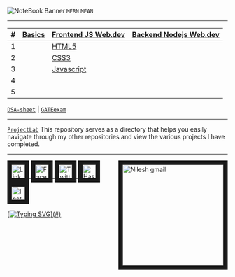 <a href="https://github.com/VebGlitch/NoteBook" target="_blank" > <img align="left"  src="https://user-images.githubusercontent.com/109365075/232681066-b0a05bdb-be5e-48c4-b988-1532e82cbde0.png"  alt="NoteBook Banner" />  </a> 
`MERN` `MEAN`

---

| # | [Basics](https://github.com/VebGlitch/NoteBook/tree/main/0.%20Basics)  	| [Frontend JS Web.dev](https://github.com/VebGlitch/NoteBook/tree/main/1.%20Frontend%20JS%20Web.dev)  	| [Backend Nodejs Web.dev](https://github.com/VebGlitch/NoteBook/tree/main/2.%20Backend%20Nodejs%20Web.dev)  	|
|--- |---	|---	|---	|
| 1 |   	| [HTML5](https://github.com/VebGlitch/NoteBook/tree/main/1.%20Frontend%20JS%20Web.dev/1.%20HTML5)  	|   	|  
| 2 |   	| [CSS3](https://github.com/VebGlitch/NoteBook/tree/main/1.%20Frontend%20JS%20Web.dev/2.%20CSS3)  	|   	|
| 3 |   	| [Javascript ](https://github.com/VebGlitch/NoteBook/tree/main/1.%20Frontend%20JS%20Web.dev/3.%20Javascript)  	|   	| 
| 4 |   	|   	|   	|
| 5 |   	|   	|   	|


[`DSA-sheet`](https://github.com/VebGlitch/NoteBook/tree/main/DSA-sheet) | [`GATEexam`](https://github.com/VebGlitch/NoteBook/tree/main/GATEexam)

---

[`ProjectLab`](https://github.com/VebGlitch/ProjectLab) This repository serves as a directory that helps you easily navigate through my other repositories and view the various projects I have completed.

---
<!-- Connect with me  -->
<a href="#" target="_blank"> <img align="right" src="https://user-images.githubusercontent.com/83578068/190886850-029b2ce4-7b0d-47dd-8781-7092bee9b79e.png" alt="Nilesh gmail" width="230" border="10"/> </a>

<a href="https://www.linkedin.com/company/82633341" target="_blank"> <img src="https://user-images.githubusercontent.com/83578068/182090042-66a4d07a-19b3-4a0e-bb55-90433202f364.png" alt="LinkedIN" width="30" height="30" border="10"/>   <a href="https://www.facebook.com/vebglitch/" target="_blank"> <img  src="https://user-images.githubusercontent.com/83578068/182090072-f1ec00dd-05fa-46e5-92f9-6b91bda8cedf.png" alt="FaceBook" width="30" height="30" border="10"/> <a href="https://www.twitter.com/vebglitch" target="_blank"> <img  src="https://user-images.githubusercontent.com/83578068/182090162-2185eaae-fa13-46e7-9234-35e9aaae4a90.png" alt="Twitter" width="30" height="30" border="10"/> <a href="https://hashnode.com/@Vebglitch" target="_blank"> <img  src="https://user-images.githubusercontent.com/83578068/182090131-0eb5011a-7611-45c7-8e3a-42416d7a3100.png" alt="HashNode" width="30" height="30" border="10"/>
<a href="https://www.instagram.com/vebglitch" target="_blank"> <img  src="https://user-images.githubusercontent.com/83578068/182090113-295874ae-3dee-445c-831a-a42314543047.png" alt="Instagram" width="30" height="30" border="10"/>


 <!-- moving text -->

[![Typing SVG](https://readme-typing-svg.herokuapp.com?font=Montserrat&width=600&height=100&lines=thank+you+so+much%2C+have+a+great+day+!)](#)

<!-- End of the File by NileshNama NileshNama and MIT Licensed-->
